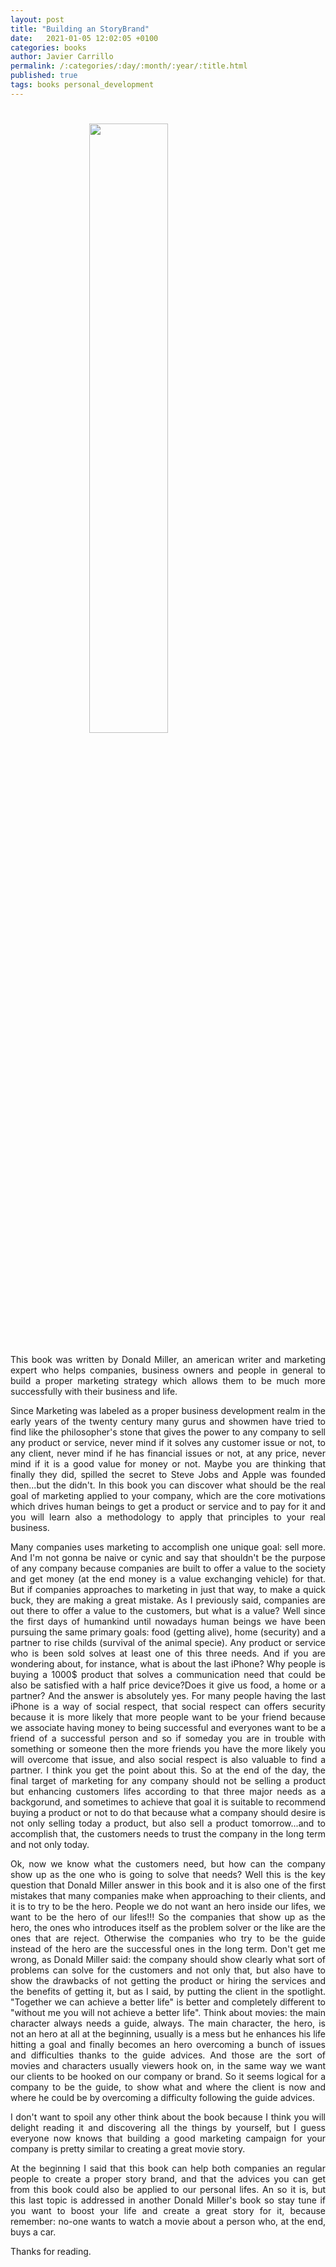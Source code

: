 ```yaml
---
layout: post
title: "Building an StoryBrand"
date:   2021-01-05 12:02:05 +0100
categories: books
author: Javier Carrillo
permalink: /:categories/:day/:month/:year/:title.html
published: true
tags: books personal_development 
---
```


<h1><img style="display: block; margin-left: auto; margin-right: auto; width: 50%" src="https://images-na.ssl-images-amazon.com/images/I/41TRnujborL._SX342_SY445_QL70_ML2_.jpg"></h1>

<p style="text-align: justify">This book was written by Donald Miller, an american writer and marketing expert who helps companies, business owners and people in general to build a proper marketing strategy which allows them to be much more successfully with their business and life.</p>

<p style="text-align: justify">Since Marketing was labeled as a proper business development realm in the early years of the twenty century many gurus and showmen have tried to find like the philosopher's stone that gives the power to any company to sell any product or service, never mind if it solves any customer issue or not, to any client, never mind if he has financial issues or not, at any price, never mind if it is a good value for money or not. Maybe you are thinking that finally they did, spilled the secret to Steve Jobs and Apple was founded then...but the didn't. In this book you can discover what should be the real goal of marketing applied to your company, which are the core motivations which drives human beings to get a product or service and to pay for it and you will learn also a methodology to apply that principles to your real business.</p>

<p style="text-align: justify">Many companies uses marketing to accomplish one unique goal: sell more. And I'm not gonna be naive or cynic and say that shouldn't be the purpose of any company because companies are built to offer a value to the society and get money (at the end money is a value exchanging vehicle) for that. But if companies approaches to marketing in just that way, to make a quick buck, they are making a great mistake. As I previously said, companies are out there to offer a value to the customers, but what is a value? Well since the first days of humankind until nowadays human beings we have been pursuing the same primary goals: food (getting alive), home (security) and a partner to rise childs (survival of the animal specie). Any product or service who is been sold solves at least one of this three needs. And if you are wondering about, for instance, what is about the last iPhone? Why people is buying a 1000$ product that solves a communication need that could be also be satisfied with a half price device?Does it give us food, a home or a partner? And the answer is absolutely yes. For many people having the last iPhone is a way of social respect, that social respect can offers security because it is more likely that more people want to be your friend because we associate having money to being successful and everyones want to be a friend of a successful person and so if someday you are in trouble with something or someone then the more friends you have the more likely you will overcome that issue, and also social respect is also valuable to find a partner. I think you get the point about this. So at the end of the day, the final target of marketing for any company should not be selling a product but enhancing customers lifes according to that three major needs as a backgorund, and sometimes to achieve that goal it is suitable to recommend buying a product or not to do that because what a company should desire is not only selling today a product, but also sell a product tomorrow...and to accomplish that, the customers needs to trust the company in the long term and not only today.</p>

<p style="text-align: justify">Ok, now we know what the customers need, but how can the company show up as the one who is going to solve that needs? Well this is the key question that Donald Miller answer in this book and it is also one of the first mistakes that many companies make when approaching to their clients, and it is to try to be the hero. People we do not want an hero inside our lifes, we want to be the hero of our lifes!!! So the companies that show up as the hero, the ones who introduces itself as the problem solver or the like are the ones that are reject. Otherwise the companies who try to be the guide instead of the hero are the successful ones in the long term. Don't get me wrong, as Donald Miller said: the company should show clearly what sort of problems can solve for the customers and not only that, but also have to show the drawbacks of not getting the product or hiring the services and the benefits of getting it, but as I said, by putting the client in the spotlight. "Together we can achieve a better life" is better and completely different to "without me you will not achieve a better life". Think about movies: the main character always needs a guide, always. The main character, the hero, is not an hero at all at the beginning, usually is a mess but he enhances his life hitting a goal and finally becomes an hero overcoming a bunch of issues and difficulties thanks to the guide advices. And those are the sort of movies and characters usually viewers hook on, in the same way we want our clients to be hooked on our company or brand. So it seems logical for a company to be the guide, to show what and where the client is now and where he could be by overcoming a difficulty following the guide advices.</p>

<p style="text-align: justify">I don't want to spoil any other think about the book because I think you will delight reading it and discovering all the things by yourself, but I guess everyone now knows that building a good marketing campaign for your company is pretty similar to creating a great movie story.</p>

<p style="text-align: justify">At the beginning I said that this book can help both companies an regular people to create a proper story brand, and that the advices you can get from this book could also be applied to our personal lifes. An so it is, but this last topic is addressed in another Donald Miller's book so stay tune if you want to boost your life and create a great story for it, because remember: no-one wants to watch a movie about a person who, at the end, buys a car.</p>

Thanks for reading.
